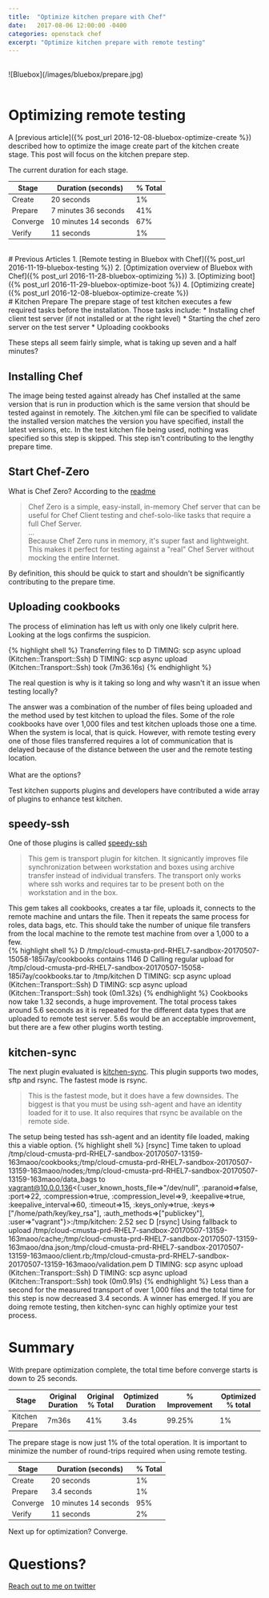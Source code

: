 ```yaml
---
title:  "Optimize kitchen prepare with Chef"
date:   2017-08-06 12:00:00 -0400
categories: openstack chef
excerpt: "Optimize kitchen prepare with remote testing"
---
```


<br>
![Bluebox](/images/bluebox/prepare.jpg)
<br>
<br>

# Optimizing remote testing
A [previous article]({% post_url 2016-12-08-bluebox-optimize-create %}) described how to optimize the image create part of the kitchen create stage. This post will focus on the kitchen prepare step.

The current duration for each stage.

| Stage         | Duration (seconds)     | % Total  |
| ------------- | ------------- | ----- |
| Create        | 20 seconds  | 1% |
| Prepare       | 7 minutes 36 seconds     |   41% |
| Converge      | 10 minutes 14 seconds       |   67% |
| Verify        | 11 seconds      |    1% |


<br>
# Previous Articles
1. [Remote testing in Bluebox with Chef]({% post_url 2016-11-19-bluebox-testing %})
2. [Optimization overview of Bluebox with Chef]({% post_url 2016-11-28-bluebox-optimizing %})
3. [Optimizing boot]({% post_url 2016-11-29-bluebox-optimize-boot %})
4. [Optimizing create]({% post_url 2016-12-08-bluebox-optimize-create %})

<br>
# Kitchen Prepare
The prepare stage of test kitchen executes a few required tasks before the installation.  Those tasks include:
*  Installing chef client test server (if not installed or at the right level)
*  Starting the chef zero server on the test server
*  Uploading cookbooks

These steps all seem fairly simple, what is taking up seven and a half minutes?

## Installing Chef
The image being tested against already has Chef installed at the same version that is run in production which is the same version that should be tested against in remotely. The .kitchen.yml file can be specified to validate the installed version matches the version you have specified, install the latest versions, etc.  In the test kitchen file being used, nothing was specified so this step is skipped.  This step isn't contributing to the lengthy prepare time.

## Start Chef-Zero
What is Chef Zero?  According to the [readme](https://github.com/chef/chef-zero/blob/master/README.md)
> Chef Zero is a simple, easy-install, in-memory Chef server that can be useful for Chef Client testing and chef-solo-like tasks that require a full Chef Server. <br>
... <br>
Because Chef Zero runs in memory, it's super fast and lightweight. This makes it perfect for testing against a "real" Chef Server without mocking the entire Internet.

By definition, this should be quick to start and shouldn't be significantly contributing to the prepare time.

## Uploading cookbooks
The process of elimination has left us with only one likely culprit here.  Looking at the logs confirms the suspicion.

{% highlight shell %}
Transferring files to <cloud-cmusta-prd-RHEL7>
D TIMING: scp async upload (Kitchen::Transport::Ssh)
D TIMING: scp async upload (Kitchen::Transport::Ssh) took (7m36.16s)
{% endhighlight %}

The real question is why is it taking so long and why wasn't it an issue when testing locally? <br>

The answer was a combination of the number of files being uploaded and the method used by test kitchen to upload the files.  Some of the role cookbooks have over 1,000 files and test kitchen uploads those one a time.  When the system is local, that is quick. However, with remote testing every one of those files transferred requires a lot of communication that is delayed because of the distance between the user and the remote testing location.  
<br>
What are the options?

Test kitchen supports plugins and developers have contributed a wide array of plugins to enhance test kitchen.

## speedy-ssh
One of those plugins is called [speedy-ssh](https://github.com/criteo/kitchen-transport-speedy)
> This gem is transport plugin for kitchen. It signicantly improves file synchronization between workstation and boxes using archive transfer instead of individual transfers.
The transport only works where ssh works and requires tar to be present both on the workstation and in the box.

This gem takes all cookbooks, creates a tar file, uploads it, connects to the remote machine and untars the file. Then it repeats the same process for roles, data bags, etc.  This should take the number of unique file transfers from the local machine to the remote test machine from over a 1,000 to a few.  
{% highlight shell %}
D  /tmp/cloud-cmusta-prd-RHEL7-sandbox-20170507-15058-185i7ay/cookbooks contains 1146
D  Calling regular upload for /tmp/cloud-cmusta-prd-RHEL7-sandbox-20170507-15058-185i7ay/cookbooks.tar to /tmp/kitchen
D  TIMING: scp async upload (Kitchen::Transport::Ssh)
D  TIMING: scp async upload (Kitchen::Transport::Ssh) took (0m1.32s)
{% endhighlight %}
Cookbooks now take 1.32 seconds, a huge improvement.  The total process takes around 5.6 seconds as it is repeated for the different data types that are uploaded to remote test server.  5.6s would be an acceptable improvement, but there are a few other plugins worth testing.

## kitchen-sync
The next plugin evaluated is [kitchen-sync](https://github.com/coderanger/kitchen-sync). This plugin supports two modes, sftp and rsync. The fastest mode is rsync.
>This is the fastest mode, but it does have a few downsides. The biggest is that you must be using ssh-agent and have an identity loaded for it to use. It also requires that rsync be available on the remote side.

The setup being tested has ssh-agent and an identity file loaded, making this a viable option.
{% highlight shell %}
 [rsync] Time taken to upload /tmp/cloud-cmusta-prd-RHEL7-sandbox-20170507-13159-163maoo/cookbooks;/tmp/cloud-cmusta-prd-RHEL7-sandbox-20170507-13159-163maoo/nodes;/tmp/cloud-cmusta-prd-RHEL7-sandbox-20170507-13159-163maoo/data_bags to vagrant@10.0.0.136<{:user_known_hosts_file=>"/dev/null", :paranoid=>false, :port=>22, :compression=>true, :compression_level=>9, :keepalive=>true, :keepalive_interval=>60, :timeout=>15, :keys_only=>true, :keys=>["/home/path/key/key_rsa"], :auth_methods=>["publickey"], :user=>"vagrant"}>:/tmp/kitchen: 2.52 sec
D [rsync] Using fallback to upload /tmp/cloud-cmusta-prd-RHEL7-sandbox-20170507-13159-163maoo/cache;/tmp/cloud-cmusta-prd-RHEL7-sandbox-20170507-13159-163maoo/dna.json;/tmp/cloud-cmusta-prd-RHEL7-sandbox-20170507-13159-163maoo/client.rb;/tmp/cloud-cmusta-prd-RHEL7-sandbox-20170507-13159-163maoo/validation.pem
D TIMING: scp async upload (Kitchen::Transport::Ssh)
D TIMING: scp async upload (Kitchen::Transport::Ssh) took (0m0.91s)
{% endhighlight %}
Less than a second for the measured transport of over 1,000 files and the total time for this step is now decreased 3.4 seconds. A winner has emerged. If you are doing remote testing, then kitchen-sync can highly optimize your test process.

# Summary
With prepare optimization complete, the total time before converge starts is down to 25 seconds.

| Stage         | Original Duration | Original % Total  | Optimized Duration| % Improvement | Optimized % total
| ------------- | ------------- | ----- | ---- | ------ | ----- |
| Kitchen Prepare  | 7m36s | 41% | 3.4s | 99.25% | 1%

The prepare stage is now just 1% of the total operation. It is important to minimize the number of round-trips required when using remote testing.

| Stage         | Duration (seconds)     | % Total  |
| ------------- | ------------- | ----- |
| Create        | 20 seconds  | 1% |
| Prepare       | 3.4 seconds     |   1% |
| Converge      | 10 minutes 14 seconds       |   95% |
| Verify        | 11 seconds      |    2% |

Next up for optimization? Converge.

# Questions?
[Reach out to me on twitter](https://twitter.com/boc_tothefuture)
